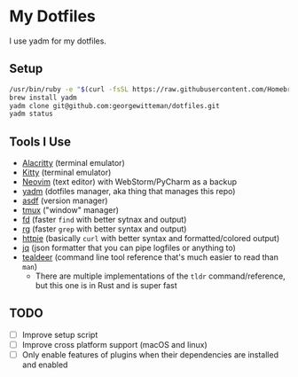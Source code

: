 # My Dotfiles

I use yadm for my dotfiles.

## Setup
```zsh
/usr/bin/ruby -e "$(curl -fsSL https://raw.githubusercontent.com/Homebrew/install/master/install)"
brew install yadm
yadm clone git@github.com:georgewitteman/dotfiles.git
yadm status
```

## Tools I Use
 - [Alacritty](https://github.com/jwilm/alacritty) (terminal emulator)
 - [Kitty](https://sw.kovidgoyal.net/kitty/index.html) (terminal emulator)
 - [Neovim](https://neovim.io) (text editor) with WebStorm/PyCharm as a backup
 - [yadm](https://yadm.io) (dotfiles manager, aka thing that manages this repo)
 - [asdf](https://asdf-vm.com/#/) (version manager)
 - [tmux](https://github.com/tmux/tmux/wiki) ("window" manager)
 - [fd](https://github.com/sharkdp/fd) (faster `find` with better sytnax and output)
 - [rg](https://github.com/BurntSushi/ripgrep) (faster `grep` with better syntax and output)
 - [httpie](https://httpie.org) (basically `curl` with better syntax and formatted/colored output)
 - [jq](https://stedolan.github.io/jq/) (json formatter that you can pipe logfiles or anything to)
 - [tealdeer](https://github.com/dbrgn/tealdeer) (command line tool reference that's much easier to read than `man`)
   - There are multiple implementations of the `tldr` command/reference, but this one is in Rust and is super fast

## TODO
 - [ ] Improve setup script
 - [ ] Improve cross platform support (macOS and linux)
 - [ ] Only enable features of plugins when their dependencies are installed and enabled
